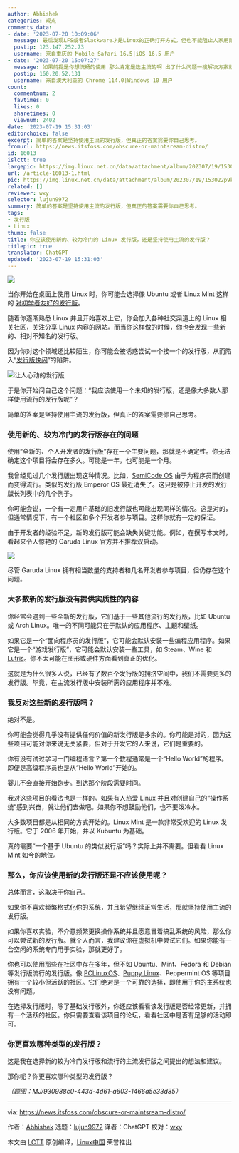 ```yaml
---
author: Abhishek
categories: 观点
comments_data:
- date: '2023-07-20 10:09:06'
  message: 最后发现LFS或者Slackware才是Linux的正确打开方式。但也不能阻止人家用雨林木风啊，一个GHOST就解决问题，多方便。
  postip: 123.147.252.73
  username: 来自重庆的 Mobile Safari 16.5|iOS 16.5 用户
- date: '2023-07-20 15:07:27'
  message: 如果前提是你想流畅的使用 那么肯定是选主流的啊 出了什么问题一搜解决方案就一大把 整冷门纯粹头铁
  postip: 160.20.52.131
  username: 来自澳大利亚的 Chrome 114.0|Windows 10 用户
count:
  commentnum: 2
  favtimes: 0
  likes: 0
  sharetimes: 0
  viewnum: 2402
date: '2023-07-19 15:31:03'
editorchoice: false
excerpt: 简单的答案是坚持使用主流的发行版，但真正的答案需要你自己思考。
fromurl: https://news.itsfoss.com/obscure-or-maintsream-distro/
id: 16013
islctt: true
largepic: https://img.linux.net.cn/data/attachment/album/202307/19/153022p9kfk11iiecwdi1w.jpg
url: /article-16013-1.html
pic: https://img.linux.net.cn/data/attachment/album/202307/19/153022p9kfk11iiecwdi1w.jpg.thumb.jpg
related: []
reviewer: wxy
selector: lujun9972
summary: 简单的答案是坚持使用主流的发行版，但真正的答案需要你自己思考。
tags:
- 发行版
- Linux
thumb: false
title: 你应该使用新的、较为冷门的 Linux 发行版，还是坚持使用主流的发行版？
titlepic: true
translator: ChatGPT
updated: '2023-07-19 15:31:03'
---
```


![](https://img.linux.net.cn/data/attachment/album/202307/19/153022p9kfk11iiecwdi1w.jpg)


当你开始在桌面上使用 Linux 时，你可能会选择像 Ubuntu 或者 Linux Mint 这样的 [对初学者友好的发行版](https://itsfoss.com/best-linux-beginners/)。


随着你逐渐熟悉 Linux 并且开始喜欢上它，你会加入各种社交渠道上的 Linux 相关社区，关注分享 Linux 内容的网站。而当你这样做的时候，你也会发现一些新的、相对不知名的发行版。


因为你对这个领域还比较陌生，你可能会被诱惑尝试一个接一个的发行版，从而陷入“[发行版快闪](/article-15949-1.html)”的陷阱。


![让人心动的发行版](https://img.linux.net.cn/data/attachment/album/202307/19/153104m60zbnjd2tzijyvf.png)


于是你开始问自己这个问题：“我应该使用一个未知的发行版，还是像大多数人那样使用流行的发行版呢”？


简单的答案是坚持使用主流的发行版，但真正的答案需要你自己思考。


### 使用新的、较为冷门的发行版存在的问题


使用“全新的、个人开发者的发行版”存在一个主要问题，那就是不确定性。你无法确定这个项目将会存在多久。可能是一年，也可能是一个月。


我曾经见过几个发行版出现这种情况。比如，[SemiCode OS](https://itsfoss.com/semicode-os-linux/) 由于为程序员而创建而变得流行。类似的发行版 Emperor OS 最近消失了。这只是被停止开发的发行版长列表中的几个例子。


你可能会说，一个有一定用户基础的旧发行版也可能出现同样的情况。这是对的，但通常情况下，有一个社区和多个开发者参与项目。这样你就有一定的保证。


由于开发者的经验不足，新的发行版可能会缺失关键功能。例如，在撰写本文时，看起来令人惊艳的 Garuda Linux 官方并不推荐双启动。


![](https://img.linux.net.cn/data/attachment/album/202307/19/153105engotgbrcky9qoou.png)


尽管 Garuda Linux 拥有相当数量的支持者和几名开发者参与项目，但仍存在这个问题。


### 大多数新的发行版没有提供实质性的内容


你经常会遇到一些全新的发行版，它们基于一些其他流行的发行版，比如 Ubuntu 或 Arch Linux。唯一的不同可能只在于默认的应用程序、主题和壁纸。


如果它是一个“面向程序员的发行版”，它可能会默认安装一些编程应用程序。如果它是一个“游戏发行版”，它可能会默认安装一些工具，如 Steam、Wine 和 [Lutris](https://lutris.net/)。你不太可能在图形或硬件方面看到真正的优化。


这就是为什么很多人说，已经有了数百个发行版的拥挤空间中，我们不需要更多的发行版。毕竟，在主流发行版中安装所需的应用程序并不难。


### 我反对这些新的发行版吗？


绝对不是。


你可能会觉得几乎没有提供任何价值的新发行版是多余的。你可能是对的，因为这些项目可能对你来说无关紧要，但对于开发它的人来说，它们是重要的。


你有没有试过学习一门编程语言？第一个教程通常是一个“Hello World”的程序。即便是高级程序员也是从“Hello World”开始的。


婴儿不会直接开始跑步。到达那个阶段需要时间。


我对这些项目的看法也是一样的。如果有人热爱 Linux 并且对创建自己的“操作系统”感到兴奋，就让他们去做吧。如果你不想鼓励他们，也不要泼冷水。


大多数项目都是从相同的方式开始的。Linux Mint 是一款非常受欢迎的 Linux 发行版。它于 2006 年开始，并以 Kubuntu 为基础。


真的需要“一个基于 Ubuntu 的类似发行版”吗？实际上并不需要。但看看 Linux Mint 如今的地位。


### 那么，你应该使用新的发行版还是不应该使用呢？


总体而言，这取决于你自己。


如果你不喜欢频繁格式化你的系统，并且希望继续正常生活，那就坚持使用主流的发行版。


如果你喜欢实验，不介意频繁更换操作系统并且愿意冒着搞乱系统的风险，那么你可以尝试新的发行版。就个人而言，我建议你在虚拟机中尝试它们。如果你能有一台空闲的系统专门用于实验，那就更好了。


你也可以使用那些在社区中存在多年，但不如 Ubuntu、Mint、Fedora 和 Debian 等发行版流行的发行版。像 [PCLinuxOS](http://www.pclinuxos.com/)、[Puppy Linux](https://puppylinux.com/)、Peppermint OS 等项目拥有一个较小但活跃的社区。它们绝对是一个可靠的选择，即使用于你的主系统也没有问题。


在选择发行版时，除了基础发行版外，你还应该看看该发行版是否经常更新，并拥有一个活跃的社区。你只需要查看该项目的论坛，看看社区中是否有足够的活动即可。


### 你更喜欢哪种类型的发行版？


这是我在选择新的较为冷门发行版和流行的主流发行版之间提出的想法和建议。


那你呢？你更喜欢哪种类型的发行版？


*（题图：MJ/930988c0-443d-4d61-a603-1466a5e33d85）*




---


via: <https://news.itsfoss.com/obscure-or-maintsream-distro/>


作者：[Abhishek](https://news.itsfoss.com/author/root/) 选题：[lujun9972](https://github.com/lujun9972) 译者：ChatGPT 校对：[wxy](https://github.com/wxy)


本文由 [LCTT](https://github.com/LCTT/TranslateProject) 原创编译，[Linux中国](https://linux.cn/) 荣誉推出